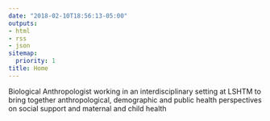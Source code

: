 ```yaml
---
date: "2018-02-10T18:56:13-05:00"
outputs:
- html
- rss
- json
sitemap:
  priority: 1
title: Home
---
```

Biological Anthropologist working in an interdisciplinary setting at LSHTM to bring together anthropological, demographic and public health perspectives on social support and maternal and child health 
